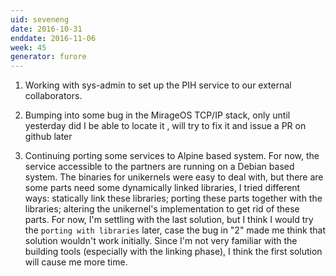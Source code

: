 ```yaml
---
uid: seveneng
date: 2016-10-31
enddate: 2016-11-06
week: 45
generator: furore
---
```


1. Working with sys-admin to set up the PIH service to our external collaborators.

2. Bumping into some bug in the MirageOS TCP/IP stack, only until yesterday did I be able to locate it , will try to fix it and issue a PR on github later

3. Continuing porting some services to Alpine based system. For now, the service accessible to the partners are running on a Debian based system. The binaries for unikernels were easy to deal with, but there are some parts need some dynamically linked libraries, I tried different ways: statically link these libraries; porting these parts together with the libraries; altering the unikernel's implementation to get rid of these parts. For now, I'm settling with the last solution, but I think I would try the `porting with libraries` later, case the bug in "2" made me think that solution wouldn't work initially. Since I'm not very familiar with the building tools (especially with the linking phase), I think the first solution will cause me more time.

